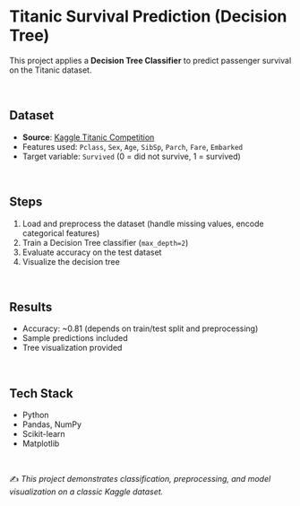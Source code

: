 #  Titanic Survival Prediction (Decision Tree)

This project applies a **Decision Tree Classifier** to predict passenger survival on the Titanic dataset.

<br>

##  Dataset
- **Source**: [Kaggle Titanic Competition](https://www.kaggle.com/competitions/titanic/)  
- Features used: `Pclass`, `Sex`, `Age`, `SibSp`, `Parch`, `Fare`, `Embarked`  
- Target variable: `Survived` (0 = did not survive, 1 = survived)

<br>

##  Steps
1. Load and preprocess the dataset (handle missing values, encode categorical features)  
2. Train a Decision Tree classifier (`max_depth=2`)  
3. Evaluate accuracy on the test dataset  
4. Visualize the decision tree  

<br>

##  Results
- Accuracy: ~0.81 (depends on train/test split and preprocessing)  
- Sample predictions included  
- Tree visualization provided  

<br>

##  Tech Stack
- Python  
- Pandas, NumPy  
- Scikit-learn  
- Matplotlib  

<br>

✍️ *This project demonstrates classification, preprocessing, and model visualization on a classic Kaggle dataset.*
